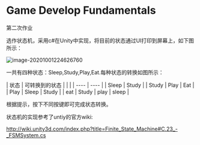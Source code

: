 # Game Develop Fundamentals
第二次作业

选作状态机，采用c#在Unity中实现，将目前的状态通过UI打印到屏幕上，如下图所示：

![image-20201001224626760](C:\Users\yanle\AppData\Roaming\Typora\typora-user-images\image-20201001224626760.png)

一共有四种状态：Sleep,Study,Play,Eat.每种状态的转换如图所示：


|  状态   | 可转换到的状态  |   | |
|  ----  | ----  |
| Sleep  | Study |
| Study  | Play | Eat |
| Play   | Sleep | Study |
| eat    | Study | play | sleep |

根据提示，按下不同按键即可完成状态转换。

状态机的实现参考了untiy的官方wiki:

http://wiki.unity3d.com/index.php?title=Finite_State_Machine#C.23_-_FSMSystem.cs